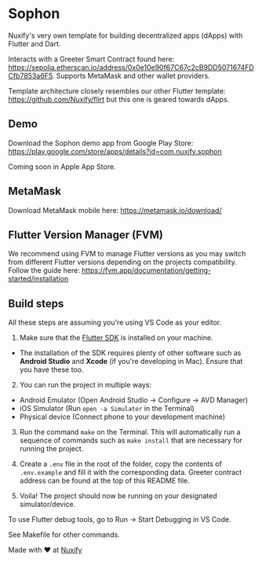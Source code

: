 # Sophon

Nuxify's very own template for building decentralized apps (dApps) with Flutter and Dart.

Interacts with a Greeter Smart Contract found here: <https://sepolia.etherscan.io/address/0x0e10e90f67C67c2cB9DD5071674FDCfb7853a6F5>.
Supports MetaMask and other wallet providers.

Template architecture closely resembles our other Flutter template: <https://github.com/Nuxify/flirt> but this one is geared towards dApps.

## Demo

Download the Sophon demo app from Google Play Store: <https://play.google.com/store/apps/details?id=com.nuxify.sophon>

Coming soon in Apple App Store.

## MetaMask

Download MetaMask mobile here: <https://metamask.io/download/>

## Flutter Version Manager (FVM)

 We recommend using FVM to manage Flutter versions as you may switch from different Flutter versions depending on the projects compatibility. Follow the guide here: <https://fvm.app/documentation/getting-started/installation>

## Build steps

All these steps are assuming you're using VS Code as your editor.

1. Make sure that the [Flutter SDK](https://flutter.dev/docs/get-started/install) is installed on your machine.

- The installation of the SDK requires plenty of other software such as **Android Studio** and **Xcode** (if you're developing in Mac). Ensure that you have these too.

2. You can run the project in multiple ways:

- Android Emulator (Open Android Studio -> Configure -> AVD Manager)
- iOS Simulator (Run ```open -a Simulator``` in the Terminal)
- Physical device (Connect phone to your development machine)

3. Run the command ``make`` on the Terminal. This will automatically run a sequence of commands such as ```make install``` that are necessary for running the project.

4. Create a `.env` file in the root of the folder, copy the contents of `.env.example` and fill it with the corresponding data. Greeter contract address can be found at the top of this README file.

5. Voila! The project should now be running on your designated simulator/device.

To use Flutter debug tools, go to Run -> Start Debugging in VS Code.

See Makefile for other commands.

Made with ❤️ at [Nuxify](https://nuxify.tech)
